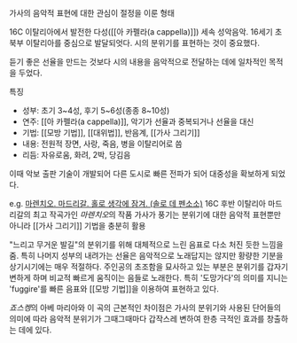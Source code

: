 가사의 음악적 표현에 대한 관심이 절정을 이룬 형태

16C 이탈리아에서 발전한 다성([[아 카펠라(a cappella)]]) 세속 성악음악. 16세기 초 북부 이탈리아를 중심으로 발달되엇다. 시의 분위기를 표현하는 것이 중요했다.

듣기 좋은 선율을 만드는 것보다 시의 내용을 음악적으로 전달하는 데에 일차적인 목적을 두었다. 

특징
+ 성부: 초기 3~4성, 후기 5~6성(종종 8~10성)
+ 연주: [[아 카펠라(a cappella)]], 악기가 선율과 중복되거나 선율을 대신
+ 기법: [[모방 기법]], [[대위법]], 반음계, [[가사 그리기]]
+ 내용: 전원적 장면, 사랑, 죽음, 병을 이탈리어로 씀
+ 리듬: 자유로움, 화려, 2박, 당김음

이때 악보 출판 기술이 개발되어 다른 도시로 빠른 전파가 되어 대중성을 확보하게 되었다. 

e.g. <a href="https://www.youtube.com/watch?v=ZJlj1uy8cSA">마렌치오. 마드리갈. 홀로 생각에 잠겨. (솔로 데 펜소소)</a>
	16C 후반 이탈리아 마드리갈의 최고 작곡가인 *마렌치오*의 작품
	가사가 풍기는 분위기에 대한 음악적 표현뿐만 아니라 [[가사 그리기]] 기법을 충분히 활용

"느리고 무거운 발길"의 분위기를 위해 대체적으로 느린 음표로 다소 처진 듯한 느낌을 줌. 특히 나머지 성부의 내려가는 선율은 음악적으로 노래답지는 않지만 황량한 기분을 상기시기에는 매우 적절하다. 
주인공의 초조함을 묘사하고 있는 부분은 분위기를 갑자기 변하게 하며 비교적 빠르게 움직이는 음들로 노래한다. 특히 '도망가다'의 의미를 지니는 'fuggire'를 빠른 음표와 [[모방 기법]]을 이용하여 표현하고 있다. 

*죠스켕*의 아베 마리아와 이 곡의 근본적인 차이점은 가사의 분위기와 사용된 단어들의 의미에 따라 음악적 분위기가 그때그때마다 갑작스레 변하여 한층 극적인 효과를 창출하는 데에 있다. 
